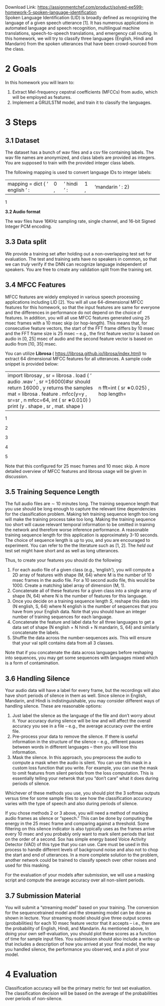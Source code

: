 Download Link: https://assignmentchef.com/product/solved-ee599-homework-5-spoken-language-identification
<br>
Spoken Language Identification (LID) is broadly defined as recognizing the language of a given speech utterance [1]. It has numerous applications in automated language and speech recognition, multilingual machine translations, speech-to-speech translations, and emergency call routing. In this homework, we will try to classify three languages (English, Hindi and Mandarin) from the spoken utterances that have been crowd-sourced from the class.

<h1>2         Goals</h1>

In this homework you will learn to:

<ol>

 <li>Extract Mel-frequency cepstral coefficients (MFCCs) from audio, which will be employed as features.</li>

 <li>Implement a GRU/LSTM model, and train it to classify the languages.</li>

</ol>

<h1>3         Steps</h1>

<h2>3.1        Dataset</h2>

The dataset has a bunch of wav files and a csv file containing labels. The wav file names are anonymized, and class labels are provided as integers. You are supposed to train with the provided integer class labels.

The following mapping is used to convert language IDs to integer labels:

<table width="633">

 <tbody>

  <tr>

   <td width="197">mapping = dict { ’ english ’ :</td>

   <td width="23">0 ,</td>

   <td width="65">’ hindi ’ :</td>

   <td width="23">1 ,</td>

   <td width="323">’mandarin ’ : 2}</td>

  </tr>

 </tbody>

</table>

1

<strong>3.2         Audio format</strong>

The wav files have 16KHz sampling rate, single channel, and 16-bit Signed Integer PCM encoding.

<h2>3.3        Data split</h2>

We provide a training set after holding out a non-overlapping test set for evaluation. The test and training sets have no speakers in common, so that we can <em>truly </em>verify if the DNN can recognize language independent of speakers. You are free to create any validation split from the training set.

<h2>3.4         MFCC Features</h2>

MFCC features are widely employed in various speech processing applications including LID [2]. You will all use 64-dimensional MFCC features for this homework, so that the input features are same for everyone and the differences in performance do not depend on the choice of features. In addition, you will all use MFCC features generated using 25 msec frames with a 10 msec skip (or hop-length). This means that, for consecutive feature vectors, the start of the FFT frame differs by 10 msec and the FFT frame size is 25 msec – e.g., the first feature vector is based on audio in [0, 25] msec of audio and the second feature vector is based on audio from [10, 35] msec.

You can utilize <strong>Librosa </strong>( https://librosa.github.io/librosa/index.html) to extract 64 dimensional MFCC features for all utterances. A sample code snippet is provided below:

<table width="633">

 <tbody>

  <tr>

   <td width="375">import          librosay ,               sr = librosa . load ( ’ audio .wav ’ , sr =16000)#sr should return 16000 , y returns the samples mat = librosa . feature . mfcc(y=y , sr=sr , n mfcc=64, int ( sr ∗0.010) ) print (y . shape , sr , mat. shape )</td>

   <td width="257">n fft=int ( sr ∗0.025) , hop length=</td>

  </tr>

 </tbody>

</table>

1

2

3

4

5

Note that this configured for 25 msec frames and 10 msec skip. A more detailed overview of MFCC features and librosa usage will be given in discussion.

<h2>3.5         Training Sequence Length</h2>

The full audio files are ∼ 10 minutes long. The training sequence length that you use should be long enough to capture the relevant time dependencies for the classification problem. Making teh training sequence length too long will make the training process take too long. Making the training sequence too short will cause relevant temporal information to be omitted in training the network and therefore worse inference performance. A reasonable training sequence length for this application is approximately 3-10 seconds. The choice of sequence length is up to you, and you are encouraged to experiment. You can refer to the the literature such as [1, 2]. The <em>held out </em>test set might have short and as well as long utterances.

Thus, to create your features you should do the following:

<ol>

 <li>For each audio file of a given class (e.g., ‘english’), you will compute a 2D array of features with shape (M, 64) where M is the number of 10 msec frames in the audio file. For a 10 second audio file, this would be 1000. Create a matching label array of dimension (M, 1).</li>

 <li>Concatenate all of these features for a given class into a single array of shape (N, 64) where N is the number of features for this language.</li>

 <li>Once you decide on a training sequence length <em>S</em>, reshape this data into (N english, S, 64) where N english is the number of sequences that you have from your English data. Note that you should have an integer number of training sequences for each language.</li>

 <li>Concatenate the feature and label data for all three languages to get a data set of shape (N english + N hindi + N mandarin, S, 64) and similarly concatenate the labels.</li>

 <li>Shuffle the data across the number-sequences axis. This will ensure that your val split contains data from all 3 classes.</li>

</ol>

Note that if you concatenate the data across languages before reshaping into sequences, you may get some sequences with languages mixed which is a form of contamination.

<h2>3.6        Handling Silence</h2>

Your audio data will have a label for every frame, but the recordings will also have short periods of silence in them as well. Since silence in English, Mandarin, and Hindi is indistinguishable, you may consider different ways of handling silence. These are reasonable options:

<ol>

 <li>Just label the silence as the language of the file and don’t worry about it. Your accuracy during silence will be low and will affect the overall accuracy you see in a file – e.g., the average accuracy over the entire file.</li>

 <li>Pre-process your data to remove the silence. If there is useful information in the structure of the silence – e.g., different pauses between words in different languages – then you will lose this information.</li>

 <li>Mask the silence. In this approach, you preprocess the audio to compute a mask when the audio is silent. You can use this mask in a custom loss function that you write. For example, you can use the mask to omit features from silent periods from the loss computation. This is essentially telling your netwrok that you “don’t care” what it does during periods of silence.</li>

</ol>

Whichever of these methods you use, you should plot the 3 softmax outputs versus time for some sample files to see how the classification accuracy varies with the type of speech and also during periods of silence.

If you chose methods 2 or 3 above, you will need a method of marking audio frames as silence or “speech.” This can be done by computing the energy in the 25 msec frame and comparing against a threshold. Some filtering on this silence indicator is also typically uses as the frames arrive every 10 msec and you probably only want to mark silent periods that last on the order of a second. Sox has simple energy based Voice Activity Detector (VAD) of this type that you can use. Care must be used in this process to handle different levels of background noise and also not to chop the start and end of utterances. In a more complete solution to the problem, another network could be trained to classify speech over other noises and used for this masking.

For the evaluation of your models after submission, we will use a masking script and compute the average accuracy over all non-silent periods.

<h2>3.7         Submission Material</h2>

You will submit a “streaming model” based on your training. The conversion for the sequencetrained model and the streaming model can be done as shown in lecture. Your streaming model should give three output scores (probabilities) for each 10 msec feature vector that it accepts – i.e., there are the probability of English, Hindi, and Mandarin. As mentioned above, In doing your own self-evaluation, you should plot these scores as a function of time for sample input files. You submission should also include a write-up that includes a description of how you arrived at your final model, the way you handled silence, the performance you observed, and a plot of your model.

<h1>4         Evaluation</h1>

Classification accuracy will be the primary metric for test set evaluation. The classification decision will be based on the average of the probabilities over periods of non-silence.

<h1></h1>